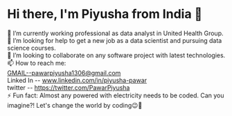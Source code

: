 
# Hi there, I'm Piyusha from India 👋
🌱 I’m currently working professional as data analyst in United Health Group. <br>
🤔 I’m looking for help to get a new job as a data scientist and pursuing data science courses. <br>
👯 I’m looking to collaborate on any software project with latest technologies. <br>
📫 How to reach me: <br>
GMAIL--pawarpiyusha1306@gmail.com<br>
Linked In --  www.linkedin.com/in/piyusha-pawar <br>
twitter -- https://twitter.com/PawarPiyusha <br>
⚡ Fun fact: Almost any powered with electricity needs to be coded. Can you imagine?! Let's change the world by coding😉🤩
